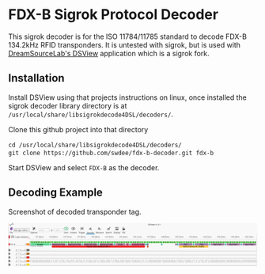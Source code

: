 # FDX-B Sigrok Protocol Decoder

This sigrok decoder is for the ISO 11784/11785 standard to decode FDX-B 134.2kHz RFID transponders.
It is untested with sigrok, but is used with [DreamSourceLab's DSView](https://github.com/DreamSourceLab/DSView) application which
is a sigrok fork.

## Installation

Install DSView using that projects instructions on linux, once installed 
the sigrok decoder library directory is at `/usr/local/share/libsigrokdecode4DSL/decoders/`.

Clone this github project into that directory
```
cd /usr/local/share/libsigrokdecode4DSL/decoders/
git clone https://github.com/swdee/fdx-b-decoder.git fdx-b
```
Start DSView and select `FDX-B` as the decoder.


## Decoding Example

Screenshot of decoded transponder tag.

![Transponder Decoded](dsview-fdx-b-sample.png?raw=true)
